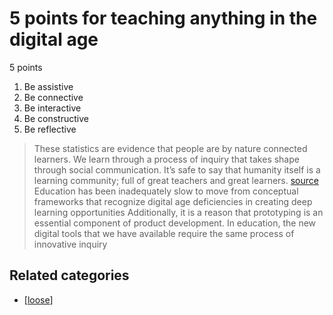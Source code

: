 # 5 points for teaching anything in the digital age

5 points

1. Be assistive
2. Be connective
3. Be interactive
4. Be constructive
5. Be reflective

> These statistics are evidence that people are by nature connected learners. We learn through a process of inquiry that takes shape through social communication. It’s safe to say that humanity itself is a learning community; full of great teachers and great learners. [source](https://medium.com/@Mr_gbrady/5-on-point-strategies-for-teaching-anything-in-the-digital-age-4ff861552d58#.nqfor7yle)
> Education has been inadequately slow to move from conceptual frameworks that recognize digital age deficiencies in creating deep learning opportunities
> Additionally, it is a reason that prototyping is an essential component of product development. In education, the new digital tools that we have available require the same process of innovative inquiry

## Related categories

- [[loose]]

[//begin]: # "Autogenerated link references for markdown compatibility"
[loose]: ../loose.md "Loose notes"
[//end]: # "Autogenerated link references"